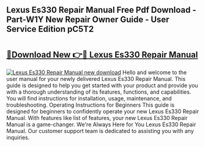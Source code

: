 ## Lexus Es330 Repair Manual Free Pdf Download - Part-W1Y New Repair Owner Guide - User Service Edition pC5T2

# <h2><a href="http://bc49695.oget.top/?id=Lexus+Es330+Repair+Manual">🔗Download New 👉🔴 Lexus Es330 Repair Manual</a></h2>

[![Lexus Es330 Repair Manual new download](https://i.imgur.com/5g1atiW.png)](http://bc49695.oget.top/?id=Lexus+Es330+Repair+Manual)
Hello and welcome to the user manual for your newly delivered Lexus Es330 Repair Manual. This guide is designed to help you get started with your product and provide you with a thorough understanding of its features, functions, and capabilities. You will find instructions for installation, usage, maintenance, and troubleshooting. Operating Instructions for Beginners This guide is designed for beginners to confidently operate your new Lexus Es330 Repair Manual. With features like list of features, your new Lexus Es330 Repair Manual is a game-changer. We're Always Here for You Lexus Es330 Repair Manual. Our customer support team is dedicated to assisting you with any inquiries.
